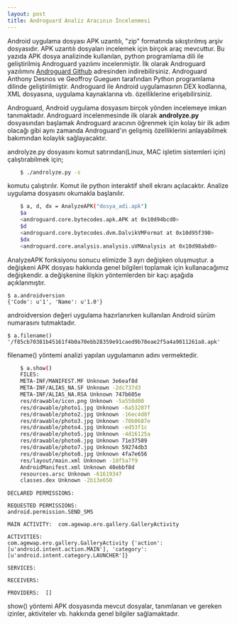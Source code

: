 ```yaml
---
layout: post
title: Androguard Analiz Aracının İncelenmesi
---
```


Android uygulama dosyası APK uzantılı, "zip" formatında sıkıştırılmış arşiv dosyasıdır. 
APK uzantılı dosyaları incelemek için birçok araç mevcuttur. Bu yazıda APK dosya analizinde kullanılan,
python programlama dili ile geliştirilmiş Androguard yazılımı incelenmiştir. İlk olarak
Androguard yazılımını [Androguard Github](https://github.com/androguard/androguard) adresinden indirebilirsiniz. Androguard Anthony Desnos
ve Geoffroy Gueguen tarafından Python programlama dilinde geliştirilmiştir. Androguard ile Android uygulamasının 
DEX kodlarına, XML dosyasına, uygulama kaynaklarına vb. özelliklerine erişebilirsiniz. 

Androguard, Android uygulama dosyasını birçok yönden incelemeye imkan tanımaktadır. Androguard incelenmesinde ilk olarak **androlyze.py** 
dosyasından başlamak Androguard aracının öğrenmek için kolay bir ilk adım olacağı gibi aynı zamanda Androguard'ın gelişmiş özelliklerini
anlayabilmek bakımından kolaylık sağlayacaktır.

androlyze.py dosyasını komut satırından(Linux, MAC işletim sistemleri için) çalıştırabilmek için;

```bash
	$ ./androlyze.py -s
```
komutu çalıştırılır. Komut ile python interaktif shell ekranı açılacaktır. Analize uygulama dosyasını okumakla başlanılır.

```bash
	$ a, d, dx = AnalyzeAPK("dosya_adi.apk")
	$a
	<androguard.core.bytecodes.apk.APK at 0x10d94bcd0>
	$d
	<androguard.core.bytecodes.dvm.DalvikVMFormat at 0x10d95f390>
	$dx
	<androguard.core.analysis.analysis.uVMAnalysis at 0x10d98abd0>
```

AnalyzeAPK fonksiyonu sonucu elimizde 3 ayrı değişken oluşmuştur. a değişkeni APK dosyası hakkında genel
bilgileri toplamak için kullanacağımız değişkendir. a değişkenine ilişkin yöntemlerden bir kaçı aşağıda açıklanmıştır.



	$ a.androidversion 
	{'Code': u'1', 'Name': u'1.0'}


androidversion değeri uygulama hazırlanırken kullanılan Android sürüm numarasını tutmaktadır. 


	$ a.filename() 
	'/f85cb70381b45161f4b0a70ebb28359e91caed9b78eae2f5a4a9011261a8.apk'


filename() yöntemi analizi yapılan uygulamanın adını vermektedir.

```bash
	$ a.show()
	FILES: 
	META-INF/MANIFEST.MF Unknown 3e6eaf8d
	META-INF/ALIAS_NA.SF Unknown -2dc737d3
	META-INF/ALIAS_NA.RSA Unknown 747b605e
	res/drawable/icon.png Unknown -5a550d00
	res/drawable/photo1.jpg Unknown -6a53287f
	res/drawable/photo2.jpg Unknown -16ec4d8f
	res/drawable/photo3.jpg Unknown -70b0687e
	res/drawable/photo4.jpg Unknown -ed53f1c
	res/drawable/photo5.jpg Unknown -4d16125a
	res/drawable/photo6.jpg Unknown 71e37589
	res/drawable/photo7.jpg Unknown 59274db3
	res/drawable/photo8.jpg Unknown 4fa7e656
	res/layout/main.xml Unknown -18f5a7f9
	AndroidManifest.xml Unknown 40ebbf8d
	resources.arsc Unknown -61619347
	classes.dex Unknown -2b13e650
```

~~~
DECLARED PERMISSIONS:

REQUESTED PERMISSIONS:
android.permission.SEND_SMS

MAIN ACTIVITY:  com.agewap.ero.gallery.GalleryActivity

ACTIVITIES: 
com.agewap.ero.gallery.GalleryActivity {'action': [u'android.intent.action.MAIN'], 'category': [u'android.intent.category.LAUNCHER']}

SERVICES: 

RECEIVERS: 

PROVIDERS:  []
~~~
show() yöntemi APK dosyasında mevcut dosyalar, tanımlanan ve gereken izinler, aktiviteler vb. hakkında genel bilgiler
sağlamaktadır.